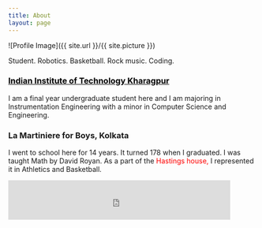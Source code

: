 ```yaml
---
title: About
layout: page
---
```

![Profile Image]({{ site.url }}/{{ site.picture }})

Student. Robotics. Basketball. Rock music. Coding.

### <a href="http://www.iitkgp.ac.in/" style="color: #000000;" style="text-decoration: none">Indian Institute of Technology Kharagpur</a>

I am a final year undergraduate student here and I am majoring in Instrumentation Engineering with a minor in Computer Science and Engineering.

### <a href="http://www.lamartiniere.co/" style="text-decoration: none" style="color: #000000;">La Martiniere for Boys, Kolkata</a>
I went to school here for 14 years. It turned 178 when I graduated. I was taught Math by <a href="https://www.youtube.com/watch?v=4ST_vrqMg_Q" style="text-decoration: none" style="color: #000000;">David Royan</a>.
As a part of the <font color="red">Hastings house,</font> I represented it in Athletics and Basketball.

<iframe src="https://www.facebook.com/plugins/follow?href=https%3A%2F%2Fwww.facebook.com%2Fshashwatg3&amp;layout=standard&amp;show_faces=true&amp;colorscheme=light&amp;width=450&amp;height=80" scrolling="no" frameborder="0" style="border:none; overflow:hidden; width:450px; height:80px;" allowTransparency="true"></iframe>